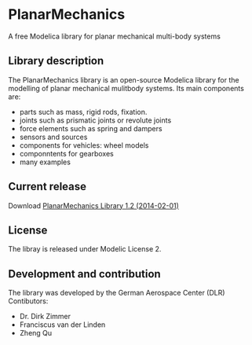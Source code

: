 PlanarMechanics
===============

A free Modelica library for planar mechanical multi-body systems


## Library description

The PlanarMechanics library is an open-source Modelica library for the modelling of planar mechanical mulitbody systems. Its main components are:
- parts such as mass, rigid rods, fixation.
- joints such as prismatic joints or revolute joints 
- force elements such as spring and dampers
- sensors and sources
- components for vehicles: wheel models
- componntents for gearboxes
- many examples


## Current release

Download  [PlanarMechanics Library 1.2 (2014-02-01)](https://github.com/dzimmer/PlanarMechanics/archive/master.zip)

## License

The libray is released under Modelic License 2.

## Development and contribution
The library was developed by the German Aerospace Center (DLR)
Contibutors: 
- Dr. Dirk Zimmer
- Franciscus van der Linden
- Zheng Qu
